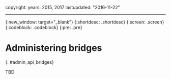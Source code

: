 copyright:
  years: 2015, 2017
lastupdated: "2016-11-22"

---

{:new_window: target="_blank"}
{:shortdesc: .shortdesc}
{:screen: .screen}
{:codeblock: .codeblock}
{:pre: .pre}

# Administering bridges
{: #admin_api_bridges}

TBD

<!-- begin STAGING ONLY -->

<!-- end STAGING ONLY -->

<!-- non-china -->



